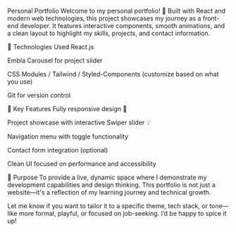 Personal Portfolio
Welcome to my personal portfolio! 🎨 Built with React and modern web technologies, this project showcases my journey as a front-end developer. It features interactive components, smooth animations, and a clean layout to highlight my skills, projects, and contact information.

🔧 Technologies Used
React.js

Embla Carousel for project slider

CSS Modules / Tailwind / Styled-Components (customize based on what you use)

Git for version control

🧩 Key Features
Fully responsive design 📱

Project showcase with interactive Swiper slider 💡

Navigation menu with toggle functionality

Contact form integration (optional)

Clean UI focused on performance and accessibility

🚀 Purpose
To provide a live, dynamic space where I demonstrate my development capabilities and design thinking. This portfolio is not just a website—it's a reflection of my learning journey and technical growth.

Let me know if you want to tailor it to a specific theme, tech stack, or tone—like more formal, playful, or focused on job-seeking. I’d be happy to spice it up!
